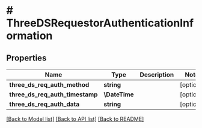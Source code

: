 # # ThreeDSRequestorAuthenticationInformation

## Properties

Name | Type | Description | Notes
------------ | ------------- | ------------- | -------------
**three_ds_req_auth_method** | **string** |  | [optional]
**three_ds_req_auth_timestamp** | **\DateTime** |  | [optional]
**three_ds_req_auth_data** | **string** |  | [optional]

[[Back to Model list]](../../README.md#models) [[Back to API list]](../../README.md#endpoints) [[Back to README]](../../README.md)
